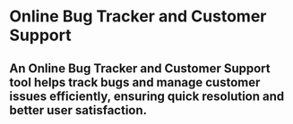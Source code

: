# Online Bug Tracker and Customer Support
## An Online Bug Tracker and Customer Support tool helps track bugs and manage customer issues efficiently, ensuring quick resolution and better user satisfaction.
